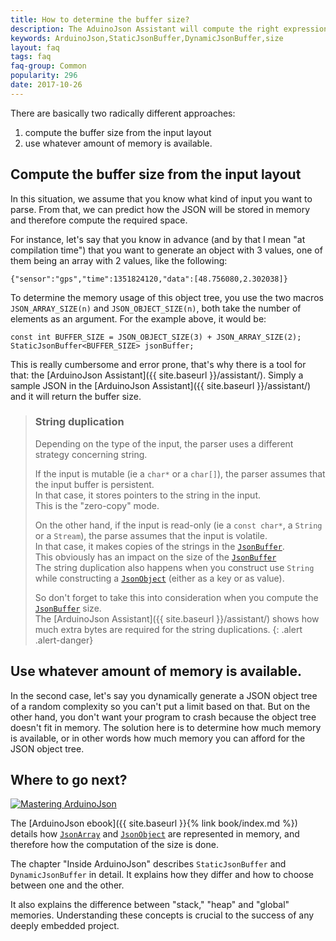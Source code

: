 ```yaml
---
title: How to determine the buffer size?
description: The AduinoJson Assistant will compute the right expression
keywords: ArduinoJson,StaticJsonBuffer,DynamicJsonBuffer,size
layout: faq
tags: faq
faq-group: Common
popularity: 296
date: 2017-10-26
---
```


There are basically two radically different approaches:

1. compute the buffer size from the input layout
2. use whatever amount of memory is available.

## Compute the buffer size from the input layout

In this situation, we assume that you know what kind of input you want to parse.
From that, we can predict how the JSON will be stored in memory and therefore compute the required space.

For instance, let's say that you know in advance (and by that I mean "at compilation time") that you want to generate an object with 3 values, one of them being an array with 2 values, like the following:

    {"sensor":"gps","time":1351824120,"data":[48.756080,2.302038]}

To determine the memory usage of this object tree, you use the two macros `JSON_ARRAY_SIZE(n)` and `JSON_OBJECT_SIZE(n)`, both take the number of elements as an argument.
For the example above, it would be:

    const int BUFFER_SIZE = JSON_OBJECT_SIZE(3) + JSON_ARRAY_SIZE(2);
    StaticJsonBuffer<BUFFER_SIZE> jsonBuffer;

This is really cumbersome and error prone, that's why there is a tool for that: the [ArduinoJson Assistant]({{ site.baseurl }}/assistant/).
Simply a sample JSON in the [ArduinoJson Assistant]({{ site.baseurl }}/assistant/) and it will return the buffer size.

>### String duplication
>
> Depending on the type of the input, the parser uses a different strategy concerning string.
>
> If the input is mutable (ie a `char*` or a `char[]`), the parser assumes that the input buffer is persistent.<br>
> In that case, it stores pointers to the string in the input.<br>
> This is the "zero-copy" mode.
>
> On the other hand, if the input is read-only (ie a `const char*`, a `String` or a `Stream`), the parse assumes that the input is volatile.<br>
> In that case, it makes copies of the strings in the [`JsonBuffer`]({{site.baseurl}}/api/jsonbuffer/).<br>
> This obviously has an impact on the size of the [`JsonBuffer`]({{site.baseurl}}/api/jsonbuffer/)<br>
> The string duplication also happens when you construct use `String` while constructing a [`JsonObject`]({{site.baseurl}}/api/jsonobject/) (either as a key or as value).
>
> So don't forget to take this into consideration when you compute the [`JsonBuffer`]({{site.baseurl}}/api/jsonbuffer/) size.<br>
> The [ArduinoJson Assistant]({{ site.baseurl }}/assistant/) shows how much extra bytes are required for the string duplications.
{: .alert .alert-danger}

## Use whatever amount of memory is available.

In the second case, let's say you dynamically generate a JSON object tree of a random complexity so you can't put a limit based on that.
But on the other hand, you don't want your program to crash because the object tree doesn't fit in memory.
The solution here is to determine how much memory is available, or in other words how much memory you can afford for the JSON object tree.

## Where to go next?

<a href="{{ site.baseurl }}{% link book/index.md %}"><img src="{{site.baseurl}}/images/cover200.png" class="float-right" alt="Mastering ArduinoJson"></a>

The [ArduinoJson ebook]({{ site.baseurl }}{% link book/index.md %}) details how [`JsonArray`]({{site.baseurl}}/api/jsonarray/) and [`JsonObject`]({{site.baseurl}}/api/jsonobject/) are represented in memory, and therefore how the computation of the size is done.

The chapter "Inside ArduinoJson" describes `StaticJsonBuffer` and `DynamicJsonBuffer` in detail. It explains how they differ and how to choose between one and the other.

It also explains the difference between "stack," "heap" and "global" memories. Understanding these concepts is crucial to the success of any deeply embedded project.